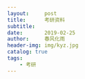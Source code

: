 ```yaml
---
layout:     post
title:      考研资料
subtitle:   
date:       2019-02-25
author:     春风化雨
header-img: img/kyz.jpg
catalog: true
tags:
    - 考研
---
```


